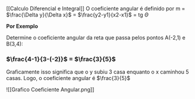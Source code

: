 [[Calculo Diferencial e Integral]]
O coeficiente angular é definido por m = $\frac{\Delta y}{\Delta x}$ = $\frac{y2-y1}{x2-x1}$ = tg $\Theta$ 

**Por Exemplo**

Determine o coeficiente angular da reta que passa pelos pontos A(-2,1) e B(3,4):
### $\frac{4-1}{3-(-2)}$ = $\frac{3}{5}$ 

Graficamente isso significa que o y subiu 3 casa enquanto o x caminhou 5 casas.
Logo, o coeficiente angular é $\frac{3}{5}$ 

![[Grafico Coeficiente Angular.png]]

